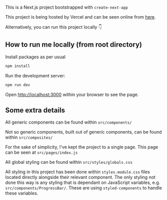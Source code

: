 This is a Next.js project bootstrapped with `create-next-app`

This project is being hosted by Vercel and can be seen online from [here](https://static-todo-list-stevenvb.vercel.app/).

Alternatively, you can run this project locally 👇

## How to run me locally (from root directory)

Install packages as per usual

```bash
npm install
```

Run the development server:

```bash
npm run dev
```

Open [http://localhost:3000](http://localhost:3000) within your browser to see the page.

## Some extra details

All generic components can be found within
`src/components/`

Not so generic components, built out of generic components, can be found within
`src/composites/`

For the sake of simplicity, I've kept the project to a single page. This page can be seen at
`src/pages/index.js`

All global styling can be found within
`src/styles/globals.css`

All styling in this project has been done within `styles.module.css` files located directly alongside their relevant component.
The only styling not done this way is any styling that is dependant on JavaScript variables, e.g. `src/components/ProgressBar/`. These are using `styled-components` to handle these variables.
